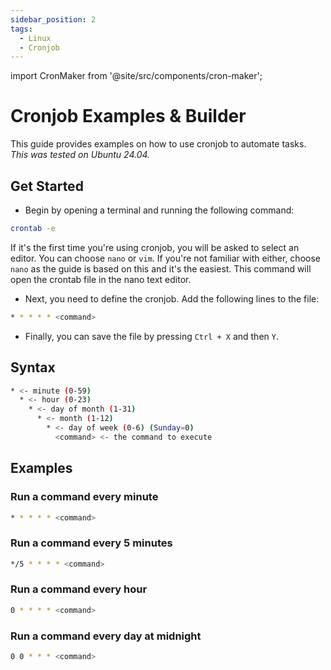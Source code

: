 ```yaml
---
sidebar_position: 2
tags:
  - Linux
  - Cronjob
---
```


import CronMaker from '@site/src/components/cron-maker';

# Cronjob Examples & Builder

This guide provides examples on how to use cronjob to automate tasks. _This was tested on Ubuntu 24.04._

<CronMaker />

## Get Started

- Begin by opening a terminal and running the following command:

```bash
crontab -e
```

If it's the first time you're using cronjob, you will be asked to select an editor. You can choose `nano` or `vim`. If you're not familiar with either, choose `nano` as the guide is based on this and it's the easiest. This command will open the crontab file in the nano text editor.

- Next, you need to define the cronjob. Add the following lines to the file:

```bash
* * * * * <command>
```

- Finally, you can save the file by pressing `Ctrl + X` and then `Y`.

## Syntax

```bash
* <- minute (0-59)
  * <- hour (0-23)
    * <- day of month (1-31)
      * <- month (1-12)
        * <- day of week (0-6) (Sunday=0)
          <command> <- the command to execute
```

## Examples

### Run a command every minute

```bash
* * * * * <command>
```

### Run a command every 5 minutes

```bash
*/5 * * * * <command>
```

### Run a command every hour

```bash
0 * * * * <command>
```

### Run a command every day at midnight

```bash
0 0 * * * <command>
```